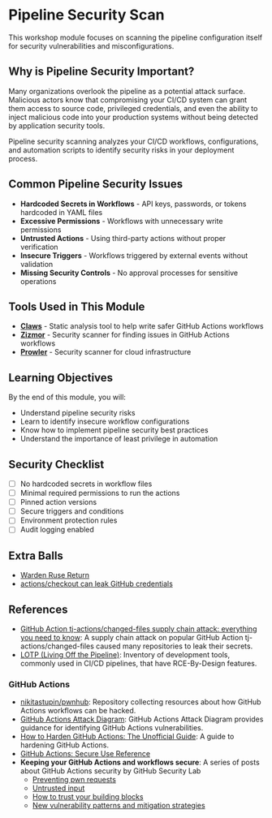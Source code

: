 # Pipeline Security Scan

This workshop module focuses on scanning the pipeline configuration itself for security vulnerabilities and misconfigurations.

## Why is Pipeline Security Important?

Many organizations overlook the pipeline as a potential attack surface. Malicious actors know that compromising your CI/CD system can grant them access to source code, privileged credentials, and even the ability to inject malicious code into your production systems without being detected by application security tools.

Pipeline security scanning analyzes your CI/CD workflows, configurations, and automation scripts to identify security risks in your deployment process.

## Common Pipeline Security Issues

- **Hardcoded Secrets in Workflows** - API keys, passwords, or tokens hardcoded in YAML files
- **Excessive Permissions** - Workflows with unnecessary write permissions
- **Untrusted Actions** - Using third-party actions without proper verification
- **Insecure Triggers** - Workflows triggered by external events without validation
- **Missing Security Controls** - No approval processes for sensitive operations

## Tools Used in This Module

- [**Claws**](https://github.com/Betterment/claws) - Static analysis tool to help write safer GitHub Actions workflows
- [**Zizmor**](https://github.com/woodruffw/zizmor) - Security scanner for finding issues in GitHub Actions workflows
- [**Prowler**](https://github.com/prowler-cloud/prowler) - Security scanner for cloud infrastructure

## Learning Objectives

By the end of this module, you will:
- Understand pipeline security risks
- Learn to identify insecure workflow configurations
- Know how to implement pipeline security best practices
- Understand the importance of least privilege in automation

## Security Checklist

- [ ] No hardcoded secrets in workflow files
- [ ] Minimal required permissions to run the actions
- [ ] Pinned action versions
- [ ] Secure triggers and conditions
- [ ] Environment protection rules
- [ ] Audit logging enabled

## Extra Balls
- [Warden Ruse Return](./extra/WardenRuseReturns)
- [actions/checkout can leak GitHub credentials](extra/checkoutLeak/README.md)

## References
- [GitHub Action tj-actions/changed-files supply chain attack: everything you need to know](https://www.wiz.io/blog/github-action-tj-actions-changed-files-supply-chain-attack-cve-2025-30066): A supply chain attack on popular GitHub Action tj-actions/changed-files caused many repositories to leak their secrets.
- [LOTP (Living Off the Pipeline)](https://boostsecurityio.github.io/lotp/): Inventory of development tools, commonly used in CI/CD pipelines, that have RCE-By-Design features.

### GitHub Actions
- [nikitastupin/pwnhub](https://github.com/nikitastupin/pwnhub): Repository collecting resources about how GitHub Actions workflows can be hacked.
- [GitHub Actions Attack Diagram](https://github.com/jstawinski/GitHub-Actions-Attack-Diagram/blob/main/GitHub%20Actions%20Attack%20Diagram.svg): GitHub Actions Attack Diagram provides guidance for identifying GitHub Actions vulnerabilities.
- [How to Harden GitHub Actions: The Unofficial Guide](https://www.wiz.io/blog/github-actions-security-guide): A guide to hardening GitHub Actions.
- [GitHub Actions: Secure Use Reference](https://docs.github.com/en/enterprise-cloud@latest/actions/reference/secure-use-reference)
- **Keeping your GitHub Actions and workflows secure**: A series of posts about GitHub Actions security by GitHub Security Lab
  - [Preventing pwn requests](https://securitylab.github.com/resources/github-actions-preventing-pwn-requests/)
  - [Untrusted input](https://securitylab.github.com/resources/github-actions-untrusted-input/)
  - [How to trust your building blocks](https://securitylab.github.com/resources/github-actions-building-blocks/)
  - [New vulnerability patterns and mitigation strategies](https://securitylab.github.com/resources/github-actions-new-patterns-and-mitigations/)
